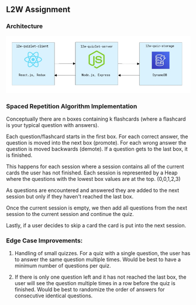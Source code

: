 ## L2W Assignment

### Architecture

![architecture png](architecture.png)

### Spaced Repetition Algorithm Implementation

Conceptually there are n boxes containing k flashcards (where a flashcard is your typical question with answers).

Each question/flashcard starts in the first box. For each correct answer, the question is moved into the next box (promote).
For each wrong answer the question is moved backwards (demote). If a question gets to the last box, it is finished.
 
This happens for each session where a session contains all of the current cards the user has not finished.
Each session is represented by a Heap where the questions with the lowest box values are at the top. (0,0,1,2,3)

As questions are encountered and answered they are added to the next session but only if they haven't
reached the last box.

Once the current session is empty, we then add all questions from the next session to the current session
and continue the quiz.

Lastly, if a user decides to skip a card the card is put into the next session.

### Edge Case Improvements:

1. Handling of small quizzes.
For a quiz with a single question, the user has to answer the same question multiple times. Would be best to have a minimum number of questions per quiz.

2. If there is only one question left and it has not reached the last box, the user will see the question multiple times in a row before the quiz is finished. Would be best to randomize the order of answers for consecutive identical questions.
